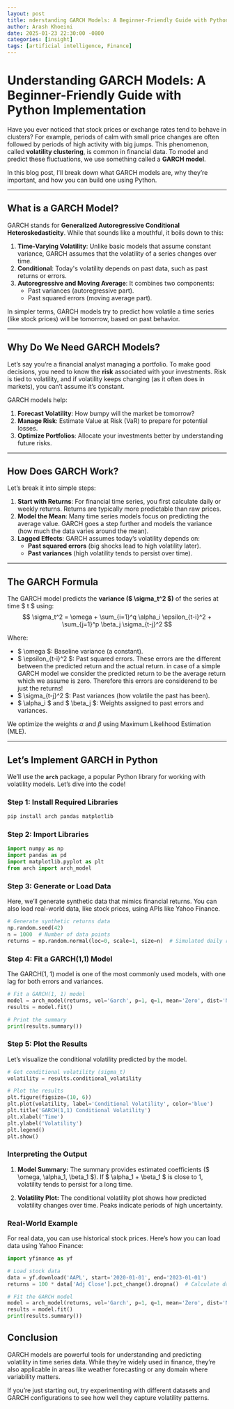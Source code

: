 ```yaml
---
layout: post
title: nderstanding GARCH Models: A Beginner-Friendly Guide with Python Implementation
author: Arash Khoeini
date: 2025-01-23 22:30:00 -0800
categories: [insight]
tags: [artificial intelligence, Finance]
---
```



# Understanding GARCH Models: A Beginner-Friendly Guide with Python Implementation  

Have you ever noticed that stock prices or exchange rates tend to behave in clusters? For example, periods of calm with small price changes are often followed by periods of high activity with big jumps. This phenomenon, called **volatility clustering**, is common in financial data. To model and predict these fluctuations, we use something called a **GARCH model**.

In this blog post, I’ll break down what GARCH models are, why they’re important, and how you can build one using Python.

---

## What is a GARCH Model?  

GARCH stands for **Generalized Autoregressive Conditional Heteroskedasticity**. While that sounds like a mouthful, it boils down to this:  

1. **Time-Varying Volatility**: Unlike basic models that assume constant variance, GARCH assumes that the volatility of a series changes over time.  
2. **Conditional**: Today's volatility depends on past data, such as past returns or errors.  
3. **Autoregressive and Moving Average**: It combines two components:
   - Past variances (autoregressive part).
   - Past squared errors (moving average part).

In simpler terms, GARCH models try to predict how volatile a time series (like stock prices) will be tomorrow, based on past behavior.

---

## Why Do We Need GARCH Models?  

Let’s say you’re a financial analyst managing a portfolio. To make good decisions, you need to know the **risk** associated with your investments. Risk is tied to volatility, and if volatility keeps changing (as it often does in markets), you can’t assume it’s constant.  

GARCH models help:
1. **Forecast Volatility**: How bumpy will the market be tomorrow?  
2. **Manage Risk**: Estimate Value at Risk (VaR) to prepare for potential losses.  
3. **Optimize Portfolios**: Allocate your investments better by understanding future risks.

---

## How Does GARCH Work?  

Let’s break it into simple steps:  

1. **Start with Returns**: For financial time series, you first calculate daily or weekly returns. Returns are typically more predictable than raw prices.  
2. **Model the Mean**: Many time series models focus on predicting the average value. GARCH goes a step further and models the variance (how much the data varies around the mean).  
3. **Lagged Effects**: GARCH assumes today’s volatility depends on:
   - **Past squared errors** (big shocks lead to high volatility later).
   - **Past variances** (high volatility tends to persist over time).

---

## The GARCH Formula  

The GARCH model predicts the **variance ($ \sigma_t^2 $)** of the series at time $ t $ using:  
$$
\sigma_t^2 = \omega + \sum_{i=1}^q \alpha_i \epsilon_{t-i}^2 + \sum_{j=1}^p \beta_j \sigma_{t-j}^2
$$ 

Where:  
- $ \omega $: Baseline variance (a constant).  
- $ \epsilon_{t-i}^2 $: Past squared errors. These errors are the different between the predicted return and the actual return. in case of a simple GARCH model we consider the predicted return to be the average return which we assume is zero. Therefore this errors are considerend to be just the returns!
- $ \sigma_{t-j}^2 $: Past variances (how volatile the past has been).  
- $ \alpha_i $ and $ \beta_j $: Weights assigned to past errors and variances.  

We optimize the weights $\alpha$ and $\beta$ using Maximum Likelihood Estimation (MLE).

---

## Let’s Implement GARCH in Python  

We’ll use the **`arch`** package, a popular Python library for working with volatility models. Let’s dive into the code!

### Step 1: Install Required Libraries  
```bash
pip install arch pandas matplotlib
```
### Step 2: Import Libraries
```python
import numpy as np
import pandas as pd
import matplotlib.pyplot as plt
from arch import arch_model
```

### Step 3: Generate or Load Data
Here, we’ll generate synthetic data that mimics financial returns. You can also load real-world data, like stock prices, using APIs like Yahoo Finance.
```python
# Generate synthetic returns data
np.random.seed(42)
n = 1000  # Number of data points
returns = np.random.normal(loc=0, scale=1, size=n)  # Simulated daily returns
```

### Step 4: Fit a GARCH(1,1) Model
The GARCH(1, 1) model is one of the most commonly used models, with one lag for both errors and variances.
```python
# Fit a GARCH(1, 1) model
model = arch_model(returns, vol='Garch', p=1, q=1, mean='Zero', dist='Normal')
results = model.fit()

# Print the summary
print(results.summary())
```

### Step 5: Plot the Results
Let’s visualize the conditional volatility predicted by the model.
```python
# Get conditional volatility (sigma_t)
volatility = results.conditional_volatility

# Plot the results
plt.figure(figsize=(10, 6))
plt.plot(volatility, label='Conditional Volatility', color='blue')
plt.title('GARCH(1,1) Conditional Volatility')
plt.xlabel('Time')
plt.ylabel('Volatility')
plt.legend()
plt.show()
```

### Interpreting the Output

1. **Model Summary:** The summary provides estimated coefficients ($ \omega, \alpha_1, \beta_1 $). If $ \alpha_1 + \beta_1 $ is close to 1, volatility tends to persist for a long time.

2. **Volatility Plot:** The conditional volatility plot shows how predicted volatility changes over time. Peaks indicate periods of high uncertainty.

### Real-World Example
For real data, you can use historical stock prices. Here’s how you can load data using Yahoo Finance:
```python
import yfinance as yf

# Load stock data
data = yf.download('AAPL', start='2020-01-01', end='2023-01-01')
returns = 100 * data['Adj Close'].pct_change().dropna()  # Calculate daily returns

# Fit the GARCH model
model = arch_model(returns, vol='Garch', p=1, q=1, mean='Zero', dist='Normal')
results = model.fit()
print(results.summary())
```

## Conclusion
GARCH models are powerful tools for understanding and predicting volatility in time series data. While they’re widely used in finance, they’re also applicable in areas like weather forecasting or any domain where variability matters.

If you’re just starting out, try experimenting with different datasets and GARCH configurations to see how well they capture volatility patterns.

